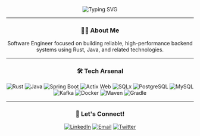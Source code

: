 <div align="center">
    <img src="https://readme-typing-svg.herokuapp.com?size=32&duration=5500&color=164C78&vCenter=true&center=true&width=460&lines=Software+Engineer" alt="Typing SVG">
</div>

---

<h3 align="center">👋🏽 About Me</h2>
<p align="center">
    Software Engineer focused on building reliable, high-performance backend systems using Rust, Java, and related technologies.
</p>

---

<h3 align="center">🛠 Tech Arsenal</h3>
<p align="center">
    <!-- Rust -->
    <img src="https://img.shields.io/badge/Rust-000000?style=for-the-badge&logo=rust&logoColor=white" alt="Rust">
    <!-- Java -->
    <img src="https://img.shields.io/badge/Java-ED8B00?style=for-the-badge&logo=openjdk&logoColor=white" alt="Java">
    <!-- Spring Boot -->
    <img src="https://img.shields.io/badge/Spring%20Boot-6DB33F?style=for-the-badge&logo=springboot&logoColor=white" alt="Spring Boot">
    <!-- Actix Web -->
    <img src="https://img.shields.io/badge/Actix%20Web-000000?style=for-the-badge&logo=rust&logoColor=white" alt="Actix Web">
    <!-- SQLx -->
    <img src="https://img.shields.io/badge/SQLx-3A3A3A?style=for-the-badge&logo=rust&logoColor=white" alt="SQLx">
    <!-- PostgreSQL -->
    <img src="https://img.shields.io/badge/PostgreSQL-316192?style=for-the-badge&logo=postgresql&logoColor=white" alt="PostgreSQL">
    <!-- MySQL -->
    <img src="https://img.shields.io/badge/MySQL-4479A1?style=for-the-badge&logo=mysql&logoColor=white" alt="MySQL">
    <!-- Kafka -->
    <img src="https://img.shields.io/badge/Kafka-000000?style=for-the-badge&logo=apachekafka&logoColor=white" alt="Kafka">
    <!-- Docker -->
    <img src="https://img.shields.io/badge/Docker-2496ED?style=for-the-badge&logo=docker&logoColor=white" alt="Docker">
    <!-- Maven -->
    <img src="https://img.shields.io/badge/Maven-C71A36?style=for-the-badge&logo=apachemaven&logoColor=white" alt="Maven">
    <!-- Gradle -->
    <img src="https://img.shields.io/badge/Gradle-02303A?style=for-the-badge&logo=gradle&logoColor=white" alt="Gradle">
</p>

---

<h3 align="center">🔗 Let's Connect!</h2>
<p align="center">
    <a href="https://www.linkedin.com/in/hossanadev/"><img src="https://img.shields.io/badge/LinkedIn-164C78?style=for-the-badge&logo=linkedin&logoColor=white" alt="LinkedIn"></a>
    <a href="mailto:hossanadev@gmail.com"><img src="https://img.shields.io/badge/Email-164C78?style=for-the-badge&logo=gmail&logoColor=white" alt="Email"></a>
    <a href="https://twitter.com/hossanadev"><img src="https://img.shields.io/badge/Twitter-164C78?style=for-the-badge&logo=x&logoColor=white" alt="Twitter"></a> 
</p>
